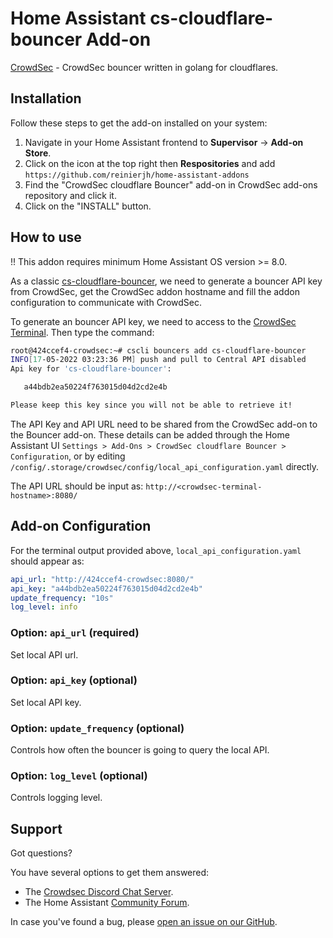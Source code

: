 # Home Assistant cs-cloudflare-bouncer Add-on

[CrowdSec](https://github.com/crowdsecurity/cs-cloudflare-bouncer) - CrowdSec bouncer written in golang for cloudflares.

## Installation

Follow these steps to get the add-on installed on your system:

1. Navigate in your Home Assistant frontend to **Supervisor** -> **Add-on Store**.
2. Click on the icon at the top right then **Respositories** and add `https://github.com/reinierjh/home-assistant-addons`
3. Find the "CrowdSec cloudflare Bouncer" add-on in CrowdSec add-ons repository and click it.
4. Click on the "INSTALL" button.

## How to use

!! This addon requires minimum Home Assistant OS version >= 8.0.

As a classic [cs-cloudflare-bouncer](https://github.com/crowdsecurity/cs-cloudflare-bouncer), we need to generate a bouncer API key from CrowdSec, get the CrowdSec addon hostname and fill the addon configuration to communicate with CrowdSec.

To generate an bouncer API key, we need to access to the [CrowdSec Terminal](https://github.com/crowdsecurity/home-assistant-addons/blob/main/crowdsec/DOCS.md#crowdsec-terminal). Then type the command:

```bash
root@424ccef4-crowdsec:~# cscli bouncers add cs-cloudflare-bouncer
INFO[17-05-2022 03:23:36 PM] push and pull to Central API disabled        
Api key for 'cs-cloudflare-bouncer':

   a44bdb2ea50224f763015d04d2cd2e4b

Please keep this key since you will not be able to retrieve it!
```

The API Key and API URL need to be shared from the CrowdSec add-on to the Bouncer add-on. These details can be added through the Home Assistant UI `Settings > Add-Ons > CrowdSec cloudflare Bouncer > Configuration`, or by editing `/config/.storage/crowdsec/config/local_api_configuration.yaml` directly. 

The API URL should be input as: `http://<crowdsec-terminal-hostname>:8080/`

## Add-on Configuration

For the terminal output provided above, `local_api_configuration.yaml` should appear as:

```yaml
api_url: "http://424ccef4-crowdsec:8080/"
api_key: "a44bdb2ea50224f763015d04d2cd2e4b"
update_frequency: "10s"
log_level: info
```

### Option: `api_url` (required)

Set local API url.

### Option: `api_key` (optional)

Set local API key.

### Option: `update_frequency` (optional)

Controls how often the bouncer is going to query the local API.

### Option: `log_level` (optional)

Controls logging level.

## Support

Got questions?

You have several options to get them answered:

- The [Crowdsec Discord Chat Server][discord].
- The Home Assistant [Community Forum][forum].

In case you've found a bug, please [open an issue on our GitHub][issue].

[discord]: https://discord.gg/wGN7ShmEE8
[forum]: https://discourse.crowdsec.net/
[issue]: https://github.com/crowdsecurity/home-assistant-addons/issues
